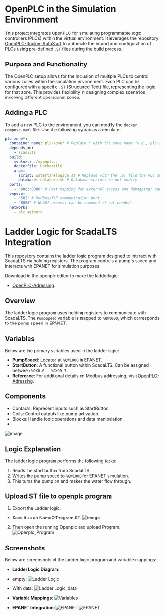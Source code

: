 # OpenPLC in the Simulation Environment

This project integrates OpenPLC for simulating programmable logic controllers (PLCs) within the virtual environment. It leverages the repository [OpenPLC-Docker-AutoStart](https://github.com/koztkozt/OpenPLC-Docker-AutoStart) to automate the import and configuration of PLCs using pre-defined `.ST` files during the build process.

## Purpose and Functionality

The OpenPLC setup allows for the inclusion of multiple PLCs to control various zones within the simulation environment. Each PLC can be configured with a specific `.ST` (Structured Text) file, representing the logic for that zone. This provides flexibility in designing complex scenarios involving different operational zones.

## Adding a PLC

To add a new PLC to the environment, you can modify the `docker-compose.yaml` file. Use the following syntax as a template:

```yaml
plc-zone*:
  container_name: plc-zone* # Replace * with the zone name (e.g., plc-zone1, plc-zone2)
  depends_on:
    - scadalts
  build:
    context: ./openplc/.
    dockerfile: Dockerfile
    args:
      script: watertanklogica.st # Replace with the .ST file the PLC should execute
      database: database.sh # Database script; do not modify
  ports:
    - "8082:8080" # Port mapping for external access and debugging; can be disabled if not required
  expose:
    - "502" # Modbus/TCP communication port
    - "8080" # WebUI access; can be removed if not needed
  networks:
    - plc_network
```

# Ladder Logic for ScadaLTS Integration

This repository contains the ladder logic program designed to interact with ScadaLTS via holding registers. The program controls a pump's speed and interacts with EPANET for simulation purposes.

Download to the openplc editor to make the ladderlogic:
- [OpenPLC-Adressing](https://autonomylogic.com/download/).

## Overview
The ladder logic program uses holding registers to communicate with ScadaLTS. The `PumpSpeed` variable is mapped to `%QW1000`, which corresponds to the pump speed in EPANET.

## Variables
Below are the primary variables used in the ladder logic:

- **PumpSpeed**: Located at `%QW1000` in EPANET.
- **StartButton**: A functional button within ScadaLTS. Can be assigned between `%QX0.0 – %QX99.7`.  
- **Reference**: For additional details on Modbus addressing, visit [OpenPLC-Adressing](https://autonomylogic.com/docs/2-5-modbus-addressing/).

## Components
-  Contacts: Represent inputs such as StartButton.
-  Coils: Control outputs like pump activation.
-  Blocks: Handle logic operations and data manipulation.
-  
![image](https://github.com/user-attachments/assets/0828e940-8322-4564-b009-0e4f83d1a172)

## Logic Explanation
The ladder logic program performs the following tasks:
1. Reads the start button from ScadaLTS.
2. Writes the pump speed to `%QW1000` for EPANET simulation.
3. This turns the pump on and makes the water flow through.

## Upload ST file to openplc program
1.  Export the Ladder logic.
-  Save it as an NameOfProgram.ST.
   ![image](https://github.com/user-attachments/assets/fbb6ffa1-ad0d-471b-9e1d-2ff7a7eec240)
2.  Then open the running Openplc and upload Program.   
 ![Openplc_Program](https://github.com/user-attachments/assets/1568d343-1398-47ff-90f6-0d79c6cff920)


 

## Screenshots
Below are screenshots of the ladder logic program and variable mappings:

- **Ladder Logic Diagram**:
- empty:
  ![Ladder Logic](https://github.com/user-attachments/assets/b71d7090-d1b7-488d-b714-3ad051348537)
- With data:
  ![Ladder Logic_data](https://github.com/user-attachments/assets/dd2d0058-ab3c-4093-9e9c-d7191e3aa089)
- **Variable Mappings**:
  ![Variables](https://github.com/user-attachments/assets/63f969ae-d920-4357-b2a3-0673219d9663)

- **EPANET Integration**:
  ![EPANET](https://github.com/user-attachments/assets/6e044bd1-9854-4733-b9de-a7f583981b74)
  ![EPANET](https://github.com/user-attachments/assets/06fdcd69-9845-4811-b343-fcb45621689d)
 





